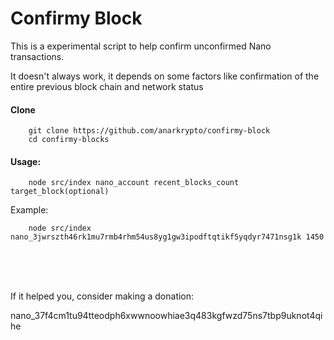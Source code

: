 # Confirmy Block

This is a experimental script to help confirm unconfirmed Nano transactions.

It doesn't always work, it depends on some factors like confirmation of the entire previous block chain and network status

#### Clone
```
    git clone https://github.com/anarkrypto/confirmy-block
    cd confirmy-blocks
```

#### Usage:

```
    node src/index nano_account recent_blocks_count target_block(optional)
```

Example:

```
    node src/index nano_3jwrszth46rk1mu7rmb4rhm54us8yg1gw3ipodftqtikf5yqdyr7471nsg1k 1450
```


<br><br><br>

If it helped you, consider making a donation:

nano_37f4cm1tu94tteodph6xwwnoowhiae3q483kgfwzd75ns7tbp9uknot4qihe